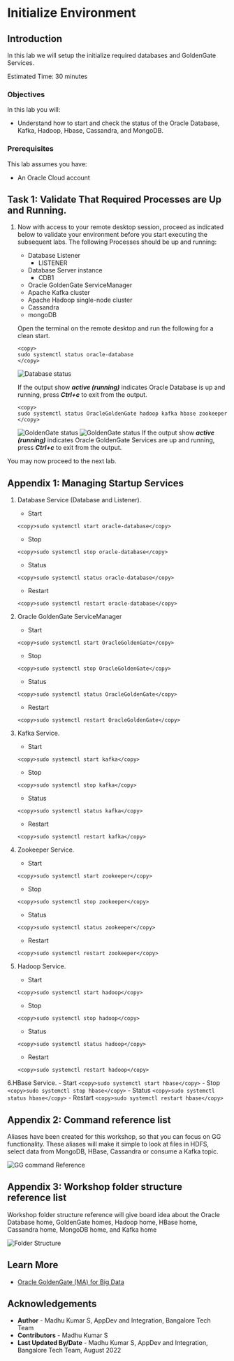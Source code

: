 # Initialize Environment

## Introduction
In this lab we will setup the initialize required databases and GoldenGate Services.

Estimated Time: 30 minutes


### Objectives
In this lab you will:
- Understand how to start and check the status of the Oracle Database, Kafka, Hadoop, Hbase, Cassandra, and MongoDB.

### Prerequisites
This lab assumes you have:
- An Oracle Cloud account

## Task 1: Validate That Required Processes are Up and Running.
1. Now with access to your remote desktop session, proceed as indicated below to validate your environment before you start executing the subsequent labs. The following Processes should be up and running:

    - Database Listener
        - LISTENER
    - Database Server instance
        - CDB1
    - Oracle GoldenGate ServiceManager
    - Apache Kafka cluster
    - Apache Hadoop single-node cluster
    - Cassandra
    - mongoDB

    Open the terminal on the remote desktop and run the following for a clean start.

    ```
    <copy>
    sudo systemctl status oracle-database
    </copy>
    ```
    ![Database status](./images/db-status.png " ")

    If the output show  ***active (running)*** indicates Oracle Database is up and running, press ***Ctrl+c*** to exit from the output.
    ```
    <copy>
    sudo systemctl status OracleGoldenGate hadoop kafka hbase zookeeper
    </copy>
    ```
    ![GoldenGate status](./images/goldengate-command-status.png " ")
    ![GoldenGate status](./images/big-data-process-status.png " ")
    If the output show  ***active (running)*** indicates Oracle GoldenGate Services are up and running, press ***Ctrl+c*** to exit from the output.

You may now proceed to the next lab.

## Appendix 1: Managing Startup Services

1. Database Service (Database and Listener).

    - Start

    ```
    <copy>sudo systemctl start oracle-database</copy>
    ```

    - Stop

    ```
    <copy>sudo systemctl stop oracle-database</copy>
    ```

    - Status

    ```
    <copy>sudo systemctl status oracle-database</copy>
    ```

    - Restart

    ```
    <copy>sudo systemctl restart oracle-database</copy>
    ```

2. Oracle GoldenGate ServiceManager

    - Start

    ```
    <copy>sudo systemctl start OracleGoldenGate</copy>
    ```

    - Stop

    ```
    <copy>sudo systemctl stop OracleGoldenGate</copy>
    ```

    - Status

    ```
    <copy>sudo systemctl status OracleGoldenGate</copy>
    ```

    - Restart

    ```
    <copy>sudo systemctl restart OracleGoldenGate</copy>
    ```
3. Kafka Service.

    - Start

    ```
    <copy>sudo systemctl start kafka</copy>
    ```

    - Stop

    ```
    <copy>sudo systemctl stop kafka</copy>
    ```

    - Status

    ```
    <copy>sudo systemctl status kafka</copy>
    ```

    - Restart

    ```
    <copy>sudo systemctl restart kafka</copy>
    ```
4. Zookeeper Service.

    - Start

    ```
    <copy>sudo systemctl start zookeeper</copy>
    ```

    - Stop

    ```
    <copy>sudo systemctl stop zookeeper</copy>
    ```

    - Status

    ```
    <copy>sudo systemctl status zookeeper</copy>
    ```

    - Restart

    ```
    <copy>sudo systemctl restart zookeeper</copy>
    ```
5. Hadoop Service.

    - Start

    ```
    <copy>sudo systemctl start hadoop</copy>
    ```

    - Stop

    ```
    <copy>sudo systemctl stop hadoop</copy>
    ```

    - Status

    ```
    <copy>sudo systemctl status hadoop</copy>
    ```

    - Restart

    ```
    <copy>sudo systemctl restart hadoop</copy>
    ```
6.HBase Service.
    - Start
    ```
    <copy>sudo systemctl start hbase</copy>
    ```
    - Stop
    ```
    <copy>sudo systemctl stop hbase</copy>
    ```
    - Status
    ```
    <copy>sudo systemctl status hbase</copy>
    ```
    - Restart
    ```
    <copy>sudo systemctl restart hbase</copy>
    ```
## Appendix 2: Command reference list

Aliases have been created for this workshop, so that you can focus on GG functionality. These aliases will make it simple to look at files in HDFS, select data from MongoDB, HBase, Cassandra or consume a Kafka topic.

  ![GG command Reference](./images/gg-cmd.png " ")

## Appendix 3: Workshop folder structure reference list

Workshop folder structure reference will give board idea about the Oracle Database home, GoldenGate homes, Hadoop home, HBase home, Cassandra home, MongoDB home, and Kafka home

  ![Folder Structure](./images/folder-structure.png " ")
## Learn More

* [Oracle GoldenGate (MA) for Big Data](https://docs.oracle.com/en/middleware/goldengate/big-data/21.1/gadbd/getting-started-oracle-goldengate-microservices-big-data.htm)

## Acknowledgements
* **Author** - Madhu Kumar S, AppDev and Integration, Bangalore Tech Team
* **Contributors** - Madhu Kumar S
* **Last Updated By/Date** - Madhu Kumar S, AppDev and Integration, Bangalore Tech Team, August 2022
